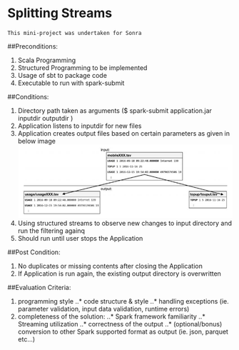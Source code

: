 # Splitting Streams

```
This mini-project was undertaken for Sonra   
```

##Preconditions:
1.	Scala Programming
2.	Structured Programming to be implemented
3.	Usage of sbt to package code
4.	Executable to run with spark-submit

##Conditions:
1.	Directory path taken as arguments ($ spark-submit application.jar inputdir outputdir )
2.	Application listens to inputdir for new files
3.	Application creates output files based on certain parameters as given in below image
![alt text](./Filtering.JPG "")
4.	Using structured streams to observe new changes to input directory and run the filtering againq
5.	Should run until user stops the Application

##Post Condition:
1.	No duplicates or missing contents after closing the Application
2.	If Application is run again, the existing output directory is overwritten

##Evaluation Criteria:
1.	programming style
	..*	code structure & style
	..*	handling exceptions (ie. parameter validation, input data validation, runtime errors)
2.	completeness of the solution:
	..*	Spark framework familiarity
	..*	Streaming utilization
	..*	correctness of the output
	..*	(optional/bonus) conversion to other Spark supported format as output (ie. json, parquet etc...)

